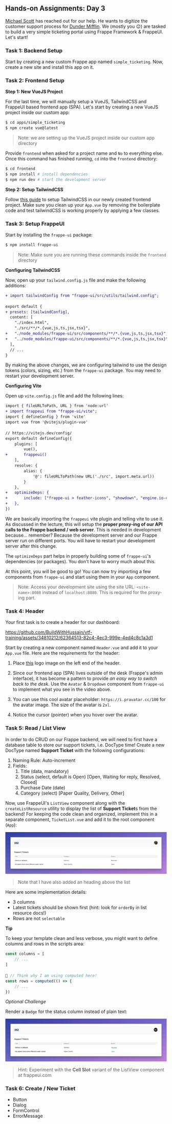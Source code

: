 ## Hands-on Assignments: Day 3

[Michael Scott](https://en.wikipedia.org/wiki/Michael_Scott_(The_Office)) has reached out for our help. He wants to digitize the customer support process for [Dunder Mifflin](https://en.wikipedia.org/wiki/Dunder_Mifflin). We (mostly you 😉) are tasked to build a very simple ticketing portal using Frappe Framework & FrappeUI. Let's start!

### Task 1: Backend Setup

Start by creating a new custom Frappe app named `simple_ticketing`. Now, create a new site and install this app on it.

### Task 2: Frontend Setup

**Step 1: New VueJS Project**

For the last time, we will manually setup a VueJS, TailwindCSS and FrappeUI based frontend app (SPA). Let's start by creating a new VueJS project inside our custom app:

```bash
$ cd apps/simple_ticketing
$ npm create vue@latest
```

> Note: we are setting up the VueJS project inside our custom app directory

Provide `frontend` when asked for a project name and `No` to everything else. Once this command has finished running, `cd` into the `frontend` directory:

```bash
$ cd frontend
$ npm install # install dependencies
$ npm run dev # start the development server
```

**Step 2: Setup TailwindCSS**

Follow [this guide](https://tailwindcss.com/docs/guides/vite#vue) to setup TailwindCSS in our newly created frontend project. Make sure you clean up your `App.vue` by removing the boilerplate code and test tailwindCSS is working properly by applying a few classes.

### Task 3: Setup FrappeUI

Start by installing the `frappe-ui` package:

```bash
$ npm install frappe-ui
```

> Note: Make sure you are running these commands inside the `frontend` directory

**Configuring TailwindCSS**

Now, open up your `tailwind.config.js` file and make the following additions:

```diff
+ import tailwindConfig from "frappe-ui/src/utils/tailwind.config";

export default {
+ presets: [tailwindConfig],
  content: [
    "./index.html",
    "./src/**/*.{vue,js,ts,jsx,tsx}",
+   "./node_modules/frappe-ui/src/components/**/*.{vue,js,ts,jsx,tsx}",
+   "../node_modules/frappe-ui/src/components/**/*.{vue,js,ts,jsx,tsx}",
  ],
  // ...
}
```

By making the above changes, we are configuring tailwind to use the design tokens (colors, sizing, etc.) from the `frappe-ui` package. You may need to restart your development server.

**Configuring Vite**

Open up `vite.config.js` file and add the following lines:

```diff
import { fileURLToPath, URL } from 'node:url'
+ import frappeui from "frappe-ui/vite";
import { defineConfig } from 'vite'
import vue from '@vitejs/plugin-vue'

// https://vitejs.dev/config/
export default defineConfig({
    plugins: [
        vue(),
+       frappeui()
    ],
    resolve: {
        alias: {
            '@': fileURLToPath(new URL('./src', import.meta.url))
        }
    },
+   optimizeDeps: {
+       include: ["frappe-ui > feather-icons", "showdown", "engine.io-client"],
+   },
})
```

We are basically importing the `frappeui` vite plugin and telling vite to use it. As discussed in the lecture, this will setup the **proper proxy-ing of our API calls to the Frappe backend / web server**. This is needed in development because... remember? Because the development server and our Frappe server run on different ports. You will have to restart your development server after this change.

The `optimizeDeps` part helps in properly building some of `frappe-ui`'s dependencies (or packages). You don't have to worry much about this.

At this point, you will be good to go! You can now try importing a few components from `frappe-ui` and start using them in your `App` component.

> Note: Access your development site using the site URL: `<site-name>:8080` instead of `localhost:8080`. This is required for the proxy-ing part.

### Task 4: Header

Your first task is to create a header for our dashboard:

https://github.com/BuildWithHussain/vtf-training/assets/34810212/62364513-82c4-4ec3-999e-4ed4c8c1a3d1

Start by creating a new component named `Header.vue` and add it to your `App.vue` file. Here are the requirements for the header:

1. Place [this](https://github.com/BuildWithHussain/vtf-training/assets/34810212/f2574fab-2878-4c63-a721-6e30535cd4ce) logo image on the left end of the header.

2. Since our frontend app (SPA) lives outside of the desk (Frappe's admin interface), it has become a pattern to provide *an easy way to switch back to the desk*. Use the `Avatar` & `Dropdown` component from `frappe-ui` to implement what you see in the video above.

3. You can use this cool avatar placeholder: `https://i.pravatar.cc/100` for the avatar image. The size of the avatar is `2xl`.

4. Notice the cursor (pointer) when you hover over the avatar.

### Task 5: **R**ead / List View

In order to do CRUD on our Frappe backend, we will need to first have a database table to store our support tickets, i.e. DocType time! Create a new DocType named **Support Ticket** with the following configurations:

1. Naming Rule: Auto-increment
1. Fields:
    1. Title (data, mandatory)
    1. Status (select, default is Open) [Open, Waiting for reply, Resolved, Closed]
    1. Purchase Date (date)
    1. Category (select) [Paper Quality, Delivery, Other]

Now, use FrappeUI's `ListView` component along with the `createListResource` utility to display the list of **Support Ticket**s from the backend! For keeping the code clean and organized, implement this in a separate component, `TicketList.vue` and add it to the root component (`App`):

![Screenshot showing tickets list](../.github/images/tickets-list-v1.png)

> Note that I have also added an heading above the list

Here are some implementation details:

* 3 columns
* Latest tickets should be shown first (hint: look for `orderBy` in list resource docs!)
* Rows are not `selectable`

**Tip**

To keep your template clean and less verbose, you might want to define columns and rows in the scripts area:

```js
const columns = [
    // ...
]

🤔 // Think why I am using computed here!
const rows = computed(() => {
    // ...
})
```

*Optional Challenge*

Render a `Badge` for the status column instead of plain text:

![Tickets list with badge component](../.github/images/tickets-list-v2.png)

> Hint: Experiment with the **Cell Slot** variant of the ListView component at frappeui.com

### Task 6: **C**reate / New Ticket

* Button
* Dialog
* FormControl
* ErrorMessage